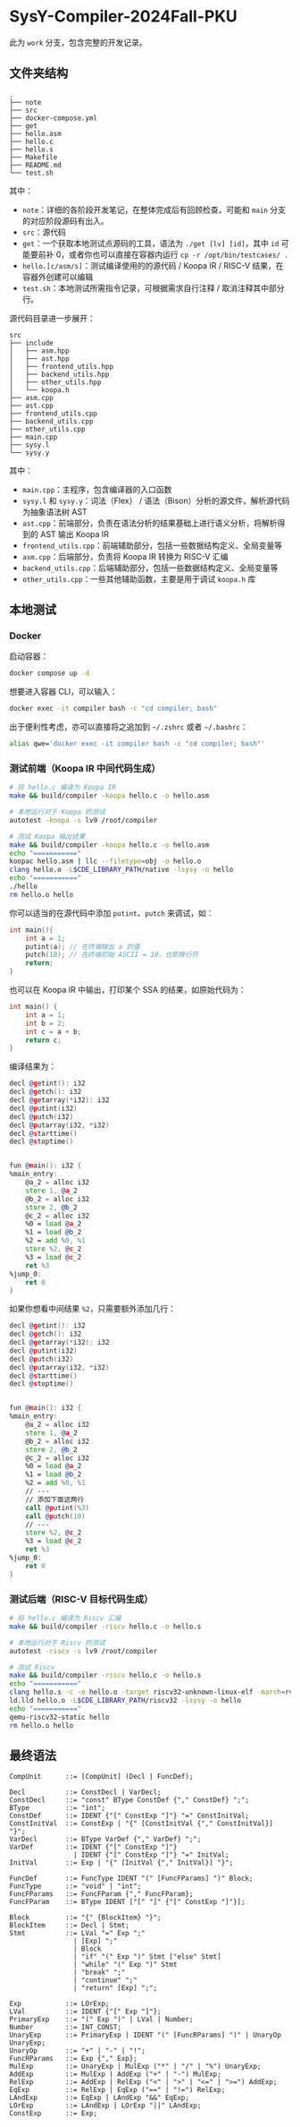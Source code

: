 # SysY-Compiler-2024Fall-PKU

此为 `work` 分支，包含完整的开发记录。

## 文件夹结构

```
.
├── note
├── src
├── docker-compose.yml
├── get
├── hello.asm
├── hello.c
├── hello.s
├── Makefile
├── README.md
└── test.sh
```

其中：

- `note`：详细的各阶段开发笔记，在整体完成后有回顾检查，可能和 `main` 分支的对应阶段源码有出入。
- `src`：源代码
- `get`：一个获取本地测试点源码的工具，语法为 `./get [lv] [id]`，其中 `id` 可能要前补 0，或者你也可以直接在容器内运行 `cp -r /opt/bin/testcases/ .`
- `hello.[c/asm/s]`：测试编译使用的的源代码 / Koopa IR / RISC-V 结果，在容器外创建可以编辑
- `test.sh`：本地测试所需指令记录，可根据需求自行注释 / 取消注释其中部分行。

源代码目录进一步展开：

```
src
├── include
│   ├── asm.hpp
│   ├── ast.hpp
│   ├── frontend_utils.hpp
│   ├── backend_utils.hpp
│   ├── other_utils.hpp
│   └── koopa.h
├── asm.cpp
├── ast.cpp
├── frontend_utils.cpp
├── backend_utils.cpp
├── other_utils.cpp
├── main.cpp
├── sysy.l
└── sysy.y
```

其中：

- `main.cpp`：主程序，包含编译器的入口函数
- `sysy.l` 和 `sysy.y`：词法（Flex） / 语法（Bison）分析的源文件，解析源代码为抽象语法树 AST
- `ast.cpp`：前端部分，负责在语法分析的结果基础上进行语义分析，将解析得到的 AST 输出 Koopa IR
- `frontend_utils.cpp`：前端辅助部分，包括一些数据结构定义、全局变量等
- `asm.cpp`：后端部分，负责将 Koopa IR 转换为 RISC-V 汇编
- `backend_utils.cpp`：后端辅助部分，包括一些数据结构定义、全局变量等
- `other_utils.cpp`：一些其他辅助函数，主要是用于调试 `koopa.h` 库

## 本地测试

### Docker

启动容器：

```bash
docker compose up -d
```

想要进入容器 CLI，可以输入：

```bash
docker exec -it compiler bash -c "cd compiler; bash"
```

出于便利性考虑，亦可以直接将之追加到 `~/.zshrc` 或者 `~/.bashrc`：

```bash
alias qwe='docker exec -it compiler bash -c "cd compiler; bash"'
```

### 测试前端（Koopa IR 中间代码生成）

```bash
# 将 hello.c 编译为 Koopa IR
make && build/compiler -koopa hello.c -o hello.asm

# 本地运行对于 Koopa 的测试
autotest -koopa -s lv9 /root/compiler

# 测试 Koopa 输出结果
make && build/compiler -koopa hello.c -o hello.asm
echo "==========="
koopac hello.asm | llc --filetype=obj -o hello.o
clang hello.o -L$CDE_LIBRARY_PATH/native -lsysy -o hello
echo "==========="
./hello
rm hello.o hello
```

你可以适当的在源代码中添加 `putint`、`putch` 来调试，如：

```cpp
int main(){
    int a = 1;
    putint(a); // 在终端输出 a 的值
    putch(10); // 在终端初始 ASCII = 10，也即换行符
    return;
}
```

 也可以在 Koopa IR 中输出，打印某个 SSA 的结果，如原始代码为：

```cpp
int main() {
    int a = 1;
    int b = 2;
    int c = a + b;
    return c;
}
```

编译结果为：

```asm
decl @getint(): i32
decl @getch(): i32
decl @getarray(*i32): i32
decl @putint(i32)
decl @putch(i32)
decl @putarray(i32, *i32)
decl @starttime()
decl @stoptime()


fun @main(): i32 {
%main_entry:
	@a_2 = alloc i32
	store 1, @a_2
	@b_2 = alloc i32
	store 2, @b_2
	@c_2 = alloc i32
	%0 = load @a_2
	%1 = load @b_2
	%2 = add %0, %1
	store %2, @c_2
	%3 = load @c_2
	ret %3
%jump_0:
	ret 0
}

```

如果你想看中间结果 `%2`，只需要额外添加几行：

```asm
decl @getint(): i32
decl @getch(): i32
decl @getarray(*i32): i32
decl @putint(i32)
decl @putch(i32)
decl @putarray(i32, *i32)
decl @starttime()
decl @stoptime()


fun @main(): i32 {
%main_entry:
	@a_2 = alloc i32
	store 1, @a_2
	@b_2 = alloc i32
	store 2, @b_2
	@c_2 = alloc i32
	%0 = load @a_2
	%1 = load @b_2
	%2 = add %0, %1
	// ---
	// 添加下面这两行
	call @putint(%3)
	call @putch(10)
	// ---
	store %2, @c_2
	%3 = load @c_2
	ret %3
%jump_0:
	ret 0
}

```

### 测试后端（RISC-V 目标代码生成）

```bash
# 将 hello.c 编译为 Riscv 汇编
make && build/compiler -riscv hello.c -o hello.s

# 本地运行对于 Riscv 的测试
autotest -riscv -s lv9 /root/compiler

# 测试 Riscv
make && build/compiler -riscv hello.c -o hello.s
echo "==========="
clang hello.s -c -o hello.o -target riscv32-unknown-linux-elf -march=rv32im -mabi=ilp32
ld.lld hello.o -L$CDE_LIBRARY_PATH/riscv32 -lsysy -o hello
echo "==========="
qemu-riscv32-static hello
rm hello.o hello
```

## 最终语法

```ebnf
CompUnit      ::= [CompUnit] (Decl | FuncDef);

Decl          ::= ConstDecl | VarDecl;
ConstDecl     ::= "const" BType ConstDef {"," ConstDef} ";";
BType         ::= "int";
ConstDef      ::= IDENT {"[" ConstExp "]"} "=" ConstInitVal;
ConstInitVal  ::= ConstExp | "{" [ConstInitVal {"," ConstInitVal}] "}";
VarDecl       ::= BType VarDef {"," VarDef} ";";
VarDef        ::= IDENT {"[" ConstExp "]"}
                | IDENT {"[" ConstExp "]"} "=" InitVal;
InitVal       ::= Exp | "{" [InitVal {"," InitVal}] "}";

FuncDef       ::= FuncType IDENT "(" [FuncFParams] ")" Block;
FuncType      ::= "void" | "int";
FuncFParams   ::= FuncFParam {"," FuncFParam};
FuncFParam    ::= BType IDENT ["[" "]" {"[" ConstExp "]"}];

Block         ::= "{" {BlockItem} "}";
BlockItem     ::= Decl | Stmt;
Stmt          ::= LVal "=" Exp ";"
                | [Exp] ";"
                | Block
                | "if" "(" Exp ")" Stmt ["else" Stmt]
                | "while" "(" Exp ")" Stmt
                | "break" ";"
                | "continue" ";"
                | "return" [Exp] ";";

Exp           ::= LOrExp;
LVal          ::= IDENT {"[" Exp "]"};
PrimaryExp    ::= "(" Exp ")" | LVal | Number;
Number        ::= INT_CONST;
UnaryExp      ::= PrimaryExp | IDENT "(" [FuncRParams] ")" | UnaryOp UnaryExp;
UnaryOp       ::= "+" | "-" | "!";
FuncRParams   ::= Exp {"," Exp};
MulExp        ::= UnaryExp | MulExp ("*" | "/" | "%") UnaryExp;
AddExp        ::= MulExp | AddExp ("+" | "-") MulExp;
RelExp        ::= AddExp | RelExp ("<" | ">" | "<=" | ">=") AddExp;
EqExp         ::= RelExp | EqExp ("==" | "!=") RelExp;
LAndExp       ::= EqExp | LAndExp "&&" EqExp;
LOrExp        ::= LAndExp | LOrExp "||" LAndExp;
ConstExp      ::= Exp;
```

